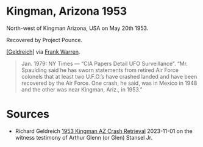 # Kingman, Arizona 1953

North-west of Kingman Arizona, USA on May 20th 1953.

Recovered by Project Pounce.

[[Geldreich]](https://medium.com/@richgel99/crash-retrieval-leak-timeline-4b75b8ef529a) via [Frank Warren](https://rense.com/general13/historic_ciasurvel.htm).

> Jan. 1979: NY Times — “CIA Papers Detail UFO Surveillance”.
> “Mr. Spaulding said he has sworn statements from retired Air Force colonels that at least two U.F.O.’s have crashed landed and have been recovered by the Air Force.
> One crash, he said, was in Mexico in 1948 and the other was near Kingman, Ariz., in 1953.”

# Sources

- Richard Geldreich [1953 Kingman AZ Crash Retrieval](https://medium.com/@richgel99/1953-kingman-az-crash-retrieval-6eac40d724c7) 2023-11-01 on the witness testimony of Arthur Glenn (or Glen) Stansel Jr.
